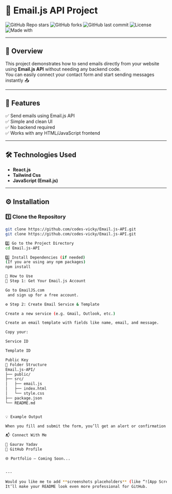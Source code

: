 # 📧 Email.js API Project  

![GitHub Repo stars](https://img.shields.io/github/stars/codes-vicky/Email.js-API?style=social)
![GitHub forks](https://img.shields.io/github/forks/codes-vicky/Email.js-API?style=social)
![GitHub last commit](https://img.shields.io/github/last-commit/codes-vicky/Email.js-API)
![License](https://img.shields.io/github/license/codes-vicky/Email.js-API)
![Made with](https://img.shields.io/badge/Made%20with-❤️%20HTML%2C%20CSS%2C%20JS-blue)

---

## 🚀 Overview  
This project demonstrates how to send emails directly from your website using **Email.js API** without needing any backend code.  
You can easily connect your contact form and start sending messages instantly 📤  

---

## 🧩 Features  
✅ Send emails using Email.js API  
✅ Simple and clean UI  
✅ No backend required  
✅ Works with any HTML/JavaScript frontend  

---

## 🛠️ Technologies Used  
- **React.js**  
- **Tailwind Css**  
- **JavaScript (Email.js)**  

---

## ⚙️ Installation  

### 1️⃣ Clone the Repository  
```bash
git clone https://github.com/codes-vicky/Email.js-API.git
git clone https://github.com/codes-vicky/Email.js-API.git

2️⃣ Go to the Project Directory
cd Email.js-API

3️⃣ Install Dependencies (if needed)
(If you are using any npm packages)
npm install

🧠 How to Use
📨 Step 1: Get Your Email.js Account

Go to EmailJS.com
 and sign up for a free account.

⚙️ Step 2: Create Email Service & Template

Create a new service (e.g. Gmail, Outlook, etc.)

Create an email template with fields like name, email, and message.

Copy your:

Service ID

Template ID

Public Key
📁 Folder Structure
Email.js-API/
├── public/
├── src/
│   ├── email.js
│   ├── index.html
│   └── style.css
├── package.json
└── README.md


💡 Example Output

When you fill and submit the form, you’ll get an alert or confirmation like ✅ “Message Sent Successfully”.

📬 Connect With Me

👤 Gaurav Yadav
🔗 GitHub Profile

🌐 Portfolio – Coming Soon...


---

Would you like me to add **screenshots placeholders** (like “![App Screenshot](screenshot.png)”) and a **live demo link** section also?  
It’ll make your README look even more professional for GitHub.
